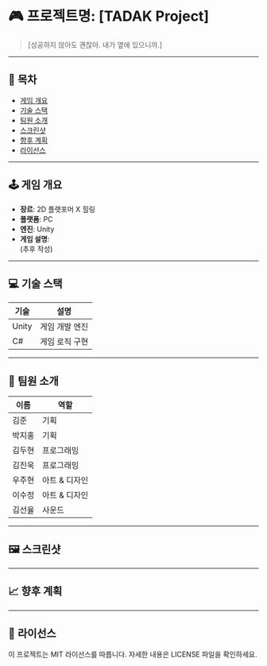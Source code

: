# 🎮 프로젝트명: [TADAK Project]

> [성공하지 않아도 괜찮아. 내가 옆에 있으니까.]

---

## 📌 목차

- [게임 개요](##게임-개요)
- [기술 스택](##기술-스택)
- [팀원 소개](##팀원-소개)
- [스크린샷](##스크린샷)
- [향후 계획](##향후-계획)
- [라이선스](##라이선스)

---

## 🕹️ 게임 개요

- **장르**: 2D 플랫포머 X 힐링
- **플랫폼**: PC
- **엔진**: Unity
- **게임 설명**:  
  (추후 작성) 

---

## 💻 기술 스택

| 기술 | 설명 |
|------|------|
| Unity | 게임 개발 엔진 |
| C# | 게임 로직 구현 |

---

## 👥 팀원 소개
|이름|역할|
|------|------|
|김준|기획|
|박지홍|기획|
|김두현|프로그래밍|
|김진욱|프로그래밍|
|우주현|아트 & 디자인|
|이수정|아트 & 디자인|
|김선율|사운드|

---

## 🖼️ 스크린샷

---

## 📈 향후 계획

---

## 📄 라이선스
이 프로젝트는 MIT 라이선스를 따릅니다. 자세한 내용은 LICENSE 파일을 확인하세요.
